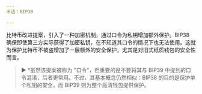```yaml
---
术语：BIP38

---
```

比特币改进提案，引入了一种加密机制，通过口令为私钥增加额外保护。BIP38 确保即使第三方实际获得了加密私钥，在不知道其口令的情况下也无法使用。这就为保护比特币不被盗增加了一层额外的安全保护，尤其是对旧式纸质钱包的安全性而言。

> ► *虽然该提案被称为 "口令"，但重要的是不要将其与 BIP39 中提到的口令混淆，后者更常用。不过，其基本概念仍然相似：BIP38 的目的是保护单个私钥的安全，而 BIP39 则为整个高清钱包提供保护。